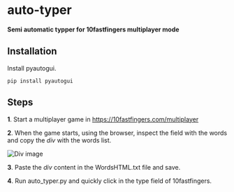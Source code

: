 # auto-typer
**Semi automatic typper for 10fastfingers multiplayer mode**

## Installation
Install pyautogui.
```
pip install pyautogui
```

## Steps
**1**. Start a multiplayer game in https://10fastfingers.com/multiplayer

**2**. When the game starts, using the browser, inspect the field with the words and copy the *div* with the words list.

![Div image](https://i.imgur.com/iJIGimF.png)

**3**. Paste the *div* content in the WordsHTML.txt file and save.

**4**. Run auto_typer.py and quickly click in the type field of 10fastfingers.
